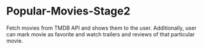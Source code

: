 # Popular-Movies-Stage2
Fetch movies from TMDB API and shows them to the user. Additionally, user can mark movie as favorite and watch trailers and reviews of that particular movie.
